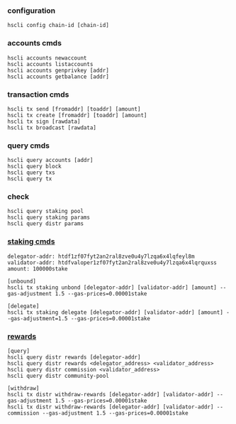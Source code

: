 ### configuration
    hscli config chain-id [chain-id]

### accounts cmds
    hscli accounts newaccount
    hscli accounts listaccounts
    hscli accounts genprivkey [addr]
    hscli accounts getbalance [addr]

### transaction cmds
    hscli tx send [fromaddr] [toaddr] [amount]
    hscli tx create [fromaddr] [toaddr] [amount]
    hscli tx sign [rawdata]
    hscli tx broadcast [rawdata]

### query cmds
    hscli query accounts [addr]
    hscli query block
    hscli query txs
    hscli query tx

### check
    hscli query staking pool
    hscli query staking params
    hscli query distr params

### [staking cmds](https://github.com/orientwalt/htdf/blob/master/x/staking/client/cli/tx.go)
    delegator-addr: htdf1zf07fyt2an2ral8zve0u4y7lzqa6x4lqfeyl8m
    validator-addr: htdfvaloper1zf07fyt2an2ral8zve0u4y7lzqa6x4lqrquxss
    amount: 100000stake
    
    [unbound]
    hscli tx staking unbond [delegator-addr] [validator-addr] [amount] --gas-adjustment 1.5 --gas-prices=0.00001stake

    [delegate]
    hscli tx staking delegate [delegator-addr] [validator-addr] [amount] --gas-adjustment=1.5 --gas-prices=0.00001stake
### [rewards](https://github.com/orientwalt/htdf/blob/master/x/distribution/client/cli/tx.go)
    [query]
    hscli query distr rewards [delegator-addr]
    hscli query distr rewards <delegator_address> <validator_address>
    hscli query distr commission <validator_address>
    hscli query distr community-pool

    [withdraw]
    hscli tx distr withdraw-rewards [delegator-addr] [validator-addr] --gas-adjustment 1.5 --gas-prices=0.00001stake
    hscli tx distr withdraw-rewards [delegator-addr] [validator-addr] --commission --gas-adjustment 1.5 --gas-prices=0.00001stake 